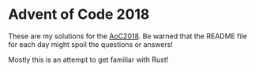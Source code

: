 # Advent of Code 2018
These are my solutions for the [AoC2018](https://adventofcode.com/2018/). Be warned that the README file for each day might spoil the questions or answers!

Mostly this is an attempt to get familiar with Rust!
